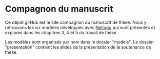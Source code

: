 # Compagnon du manuscrit
Ce dépôt gitHub est le site compagnon du manuscrit de thèse. Nous y retrouvons les six modèles développés avec [Netlogo](https://ccl.northwestern.edu/netlogo/) qui sont présentés et explorés dans les chapitres 3, 4 et 5 du travail de thèse.

Les modèles sont organisés par nom dans le dossier "models". Le dossier "presentation" contient les slides de la présentation de la soutenance de thèse.
